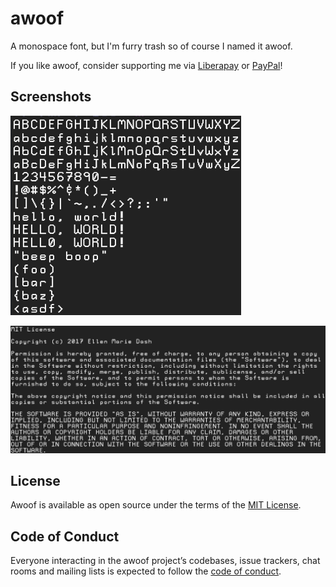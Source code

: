 # awoof

A monospace font, but I'm furry trash so of course I named it awoof.

If you like awoof, consider supporting me via
[Liberapay](https://liberapay.com/duckinator/) or
[PayPal](https://www.paypal.me/duckinator)!

## Screenshots

![](assets/Screenshot_2017-12-22_15-18-19.png)

![](assets/Screenshot_2017-12-22_14-44-15.png)

## License

Awoof is available as open source under the terms of the [MIT License](http://opensource.org/licenses/MIT).

## Code of Conduct

Everyone interacting in the awoof project’s codebases, issue trackers, chat rooms and mailing lists is expected to follow the [code of conduct](https://github.com/duckinator/awoof/blob/master/CODE_OF_CONDUCT.md).
